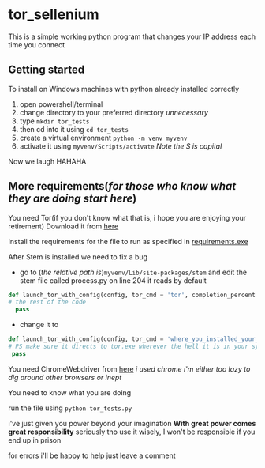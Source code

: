# tor_sellenium

This is a simple working python program that changes your IP address each time you connect

## Getting started
To install on Windows machines with python already installed correctly
  1. open powershell/terminal
  2. change directory to your preferred directory *unnecessary*
  3. type `mkdir tor_tests`
  4. then cd into it using `cd tor_tests`
  5. create a virtual environment `python -m venv myvenv`
  6. activate it using `myvenv/Scripts/activate` *Note the S is capital*
  
Now we laugh HAHAHA
## More requirements(*for those who know what they are doing start here*)
You need Tor(if you don't know what that is, i hope you are enjoying your retirement)
Download it from [here](https://www.torproject.org/download/)

Install the requirements for the file to run as specified in [requirements.exe](https://github.com/kgarchie/tor_selenium/blob/master/requirements.txt)

After Stem is installed we need to fix a bug
  - go to (*the relative path is*)`myvenv/Lib/site-packages/stem` and edit the stem file called process.py on line 204
  it reads by default
  ```python
  def launch_tor_with_config(config, tor_cmd = 'tor', completion_percent = 100, init_msg_handler = None, timeout = DEFAULT_INIT_TIMEOUT, take_ownership = False, close_output = True):
  # the rest of the code
    pass
  ```
  - change it to
   ```python
   def launch_tor_with_config(config, tor_cmd = 'where_you_installed_your_tor_browser\\Tor Browser\\Browser\\TorBrowser\\Tor\\tor.exe', completion_percent = 100, init_msg_handler = None, timeout = DEFAULT_INIT_TIMEOUT, take_ownership = False, close_output = True):
   # PS make sure it directs to tor.exe wherever the hell it is in your system
    pass
   ```

You need ChromeWebdriver from [here](https://chromedriver.chromium.org/downloads) *i used chrome i'm either too lazy to dig around other browsers or inept*

You need to know what you are doing

run the file using `python tor_tests.py`

i've just given you power beyond your imagination **With great power comes great responsibility** seriously tho use it wisely, I won't be responsible if you end up in prison

for errors i'll be happy to help just leave a comment
